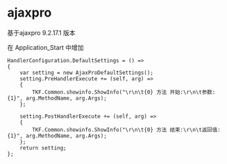 # ajaxpro
基于ajaxpro 9.2.17.1 版本

在 Application_Start 中增加


	HandlerConfiguration.DefaultSettings = () =>
	{
		var setting = new AjaxProDefaultSettings();
		setting.PreHandlerExecute += (self, arg) =>
		{
			TKF.Common.showinfo.ShowInfo("\r\n\t{0} 方法 开始:\r\n\t参数: {1}", arg.MethodName, arg.Args);
		};

		setting.PostHandlerExecute += (self, arg) =>
		{
			TKF.Common.showinfo.ShowInfo("\r\n\t{0} 方法 结束:\r\n\t返回值: {1}", arg.MethodName, arg.Args);
		};
		return setting;
	};
